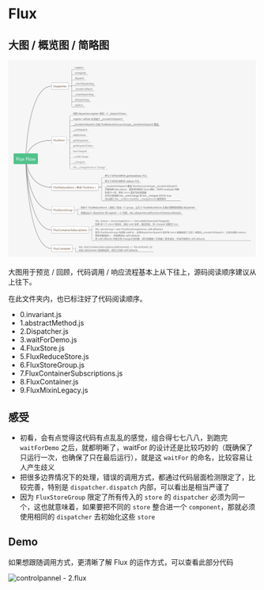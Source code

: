 # Flux

## 大图 / 概览图 / 简略图
![flux-flow](flux-flow.png)

大图用于预览 / 回顾，代码调用 / 响应流程基本上从下往上，源码阅读顺序建议从上往下。

在此文件夹内，也已标注好了代码阅读顺序。

* 0.invariant.js
* 1.abstractMethod.js
* 2.Dispatcher.js
* 3.waitForDemo.js
* 4.FluxStore.js
* 5.FluxReduceStore.js
* 6.FluxStoreGroup.js
* 7.FluxContainerSubscriptions.js
* 8.FluxContainer.js
* 9.FluxMixinLegacy.js

## 感受
* 初看，会有点觉得这代码有点乱乱的感觉，组合得七七八八，到跑完 `waitForDemo` 之后，就都明晰了，waitFor 的设计还是比较巧妙的（既确保了只运行一次，也确保了只在最后运行），就是这 `waitFor` 的命名，比较容易让人产生歧义
* 把很多边界情况下的处理，错误的调用方式，都通过代码层面检测限定了，比较完善，特别是 `dispatcher.dispatch` 内部，可以看出是相当严谨了
* 因为 `FluxStoreGroup` 限定了所有传入的 `store` 的 `dispatcher` 必须为同一个，这也就意味着，如果要把不同的 `store` 整合进一个 `component`，那就必须使用相同的 `dispatcher` 去初始化这些 `store`

## Demo
如果想跟随调用方式，更清晰了解 Flux 的运作方式，可以查看此部分代码

![controlpannel - 2.flux](https://github.com/Xaber20110202/flux-redux-demo/tree/master/src/2.flux)